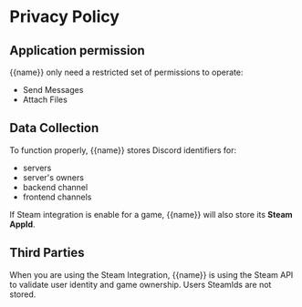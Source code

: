 # Privacy Policy

## Application permission
{{name}} only need a restricted set of permissions to operate:
  - Send Messages
  - Attach Files

## Data Collection
To function properly, {{name}} stores Discord identifiers for:
  - servers
  - server's owners
  - backend channel
  - frontend channels

If Steam integration is enable for a game, {{name}} will also store its **Steam AppId**.

## Third Parties
When you are using the Steam Integration, {{name}} is using the Steam API to validate user identity and game ownership. Users SteamIds are not stored.
